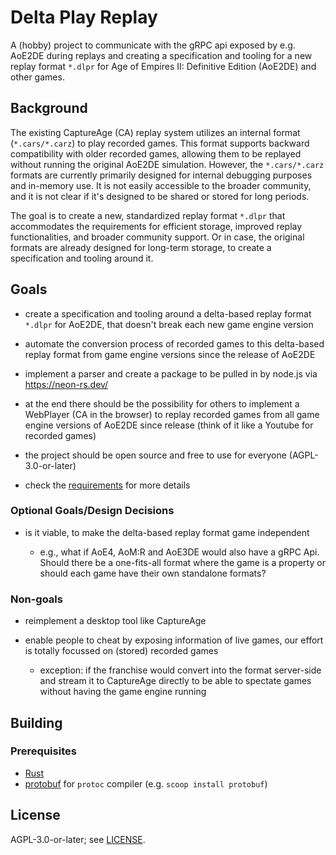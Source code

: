 # Delta Play Replay

A (hobby) project to communicate with the gRPC api exposed by e.g. AoE2DE during
replays and creating a specification and tooling for a new replay format
`*.dlpr` for Age of Empires II: Definitive Edition (AoE2DE) and other games.

## Background

The existing CaptureAge (CA) replay system utilizes an internal format
(`*.cars/*.carz`) to play recorded games. This format supports backward
compatibility with older recorded games, allowing them to be replayed without
running the original AoE2DE simulation. However, the `*.cars/*.carz` formats are
currently primarily designed for internal debugging purposes and in-memory use.
It is not easily accessible to the broader community, and it is not clear if
it's designed to be shared or stored for long periods.

The goal is to create a new, standardized replay format `*.dlpr` that
accommodates the requirements for efficient storage, improved replay
functionalities, and broader community support. Or in case, the original formats
are already designed for long-term storage, to create a specification and
tooling around it.

## Goals

- create a specification and tooling around a delta-based replay format `*.dlpr`
  for AoE2DE, that doesn't break each new game engine version

- automate the conversion process of recorded games to this delta-based replay
  format from game engine versions since the release of AoE2DE

- implement a parser and create a package to be pulled in by node.js via
  <https://neon-rs.dev/>

- at the end there should be the possibility for others to implement a WebPlayer
  (CA in the browser) to replay recorded games from all game engine versions of
  AoE2DE since release (think of it like a Youtube for recorded games)

- the project should be open source and free to use for everyone
  (AGPL-3.0-or-later)

- check the [requirements](./docs/requirements.md) for more details

### Optional Goals/Design Decisions

- is it viable, to make the delta-based replay format game independent

  - e.g., what if AoE4, AoM:R and AoE3DE would also have a gRPC Api. Should
    there be a one-fits-all format where the game is a property or should each
    game have their own standalone formats?

### Non-goals

- reimplement a desktop tool like CaptureAge

- enable people to cheat by exposing information of live games, our effort is
  totally focussed on (stored) recorded games

  - exception: if the franchise would convert into the format server-side and
    stream it to CaptureAge directly to be able to spectate games without having
    the game engine running

## Building

### Prerequisites

- [Rust](https://www.rust-lang.org/tools/install)
- [protobuf](https://github.com/google/protobuf) for `protoc` compiler (e.g. `scoop install protobuf`)

## License

AGPL-3.0-or-later; see [LICENSE](./LICENSE).
